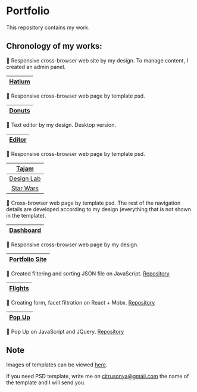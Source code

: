 # Portfolio
This repository contains my work.
## Chronology of my works:

:small_orange_diamond: Responsive cross-browser web site by my design. 
To manage content, I created an admin panel.

| [Hatium](https://hatium.ru) |
|:---------:|

:small_orange_diamond: Responsive cross-browser web page by template psd.

| [Donuts](https://citrusonya.github.io/donuts/) |
|:---------:|

:small_orange_diamond: Text editor by my design. Desktop version.

| [Editor](https://citrusonya.github.io/editor/) |
|:---------:|

:small_orange_diamond: Responsive cross-browser web page by template psd.

| [Tajam](https://citrusonya.github.io/tajam/) |
|:---------:|
| [Design Lab](https://citrusonya.github.io/designLab/) |
| [Star Wars](https://citrusonya.github.io/starwars/) |

:small_orange_diamond: Cross-browser web page by template psd.
The rest of the navigation details are developed according to my design (everything that is not shown in the template).

| [Dashboard](https://citrusonya.github.io/dashboard/) |
|:---------:|

:small_orange_diamond: Responsive cross-browser web page by my design.

| [Portfolio Site](https://citrusonya.github.io) |
|:---------:|

:small_orange_diamond: Created filtering and sorting JSON file on JavaScript. [Repository](https://github.com/citrusonya/flights)

| [Flights](https://citrusonya.github.io/flights/) |
|:---------:|

:small_orange_diamond: Creating form, facet filtration on React + Mobx. [Repository](https://github.com/citrusonya/test-location)

| [Pop Up](https://citrusonya.github.io/popUp/) |
|:---------:|

:small_orange_diamond: Pop Up on JavaScript and JQuery. [Repository](https://github.com/citrusonya/pop-up)

## Note
Images of templates can be viewed [here](https://github.com/citrusonya/citrusonya.github.io/tree/master/template%20images).

If you need PSD template, write me on citrusonya@gmail.com the name of the template and I will send you.
